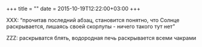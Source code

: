 +++
title = ""
date = 2015-10-19T12:22:00+03:00
+++

XXX: “прочитав последний абзац, становится понятно, что Солнце раскрывается, лишаясь своей скорлупы - ничего такого тут нет”


ZZZ: раскрыватся блять, водородная печь раскрывается всеми чакрами


